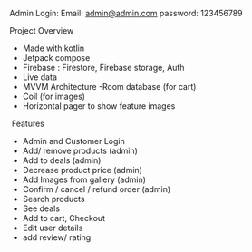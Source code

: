 Admin Login:
Email: admin@admin.com
password: 123456789


Project Overview
- Made with kotlin
- Jetpack compose
- Firebase : Firestore, Firebase storage, Auth
- Live data
- MVVM Architecture
-Room database (for cart)
- Coil (for images)
- Horizontal pager to show feature images

‍
Features
- Admin and Customer Login
- Add/ remove  products (admin)
- Add to deals (admin)
- Decrease product price (admin)
- Add Images from gallery (admin)
- Confirm / cancel  / refund order (admin)
- Search products
- See deals
- Add to cart, Checkout
- Edit user details
- add review/ rating
